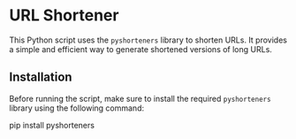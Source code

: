 # URL Shortener

This Python script uses the `pyshorteners` library to shorten URLs. It provides a simple and efficient way to generate shortened versions of long URLs.


## Installation
Before running the script, make sure to install the required `pyshorteners` library using the following command:

pip install pyshorteners
